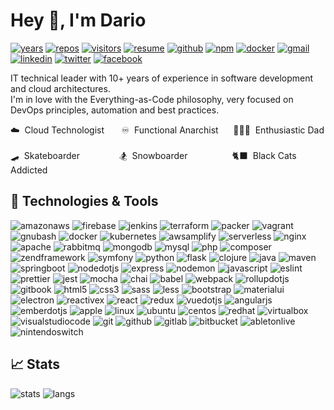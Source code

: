 # Hey 👋, I'm Dario

[![years](https://badges.pufler.dev/years/civa86)](https://github.com/civa86)
[![repos](https://badges.pufler.dev/repos/civa86)](https://github.com/civa86?tab=repositories)
[![visitors](https://visitor-badge.glitch.me/badge?page_id=civa86.civa86)](https://github.com/civa86/civa86)
[![resume](https://img.shields.io/badge/civa86-github.io-green)](https://civa86.github.io)
[![github](https://img.shields.io/badge/-GitHub-%23181717?logo=github&logoColor=FFFFFF)](https://github.com/civa86)
[![npm](https://img.shields.io/badge/-NPM-%23CB3837?logo=npm)](https://www.npmjs.com/~civa86)
[![docker](https://img.shields.io/badge/-Docker%20Hub-%232496ED?logo=docker&logoColor=FFFFFF)](https://hub.docker.com/u/civa86)
[![gmail](https://img.shields.io/badge/-GMail-%23EA4335?logo=gmail&logoColor=FFFFFF)](mailto:dario.civallero@gmail.com)
[![linkedin](https://img.shields.io/badge/-Linkedin-%230A66C2?logo=linkedin&logoColor=FFFFFF)](https://www.linkedin.com/in/dario-civallero-882128aa/)
[![twitter](https://img.shields.io/badge/-Twitter-%231DA1F2?logo=twitter&logoColor=FFFFFF)](https://twitter.com/civa_86)
[![facebook](https://img.shields.io/badge/-Facebook-%231877F2?logo=facebook&logoColor=FFFFFF)](https://www.facebook.com/civa86)

IT technical leader with 10+ years of experience in software development and cloud architectures.<br/>
I'm in love with the Everything-as-Code philosophy, very focused on DevOps principles, automation and best practices.

☁️ &nbsp;Cloud Technologist&nbsp;
&nbsp;&nbsp;&nbsp;&nbsp;
♾️ &nbsp;Functional Anarchist
&nbsp;&nbsp;&nbsp;&nbsp;
👨‍👩‍👦 &nbsp;Enthusiastic Dad
<br/>
<br/>
🛹 &nbsp;Skateboarder
&nbsp;&nbsp;&nbsp;&nbsp;&nbsp;&nbsp;&nbsp;&nbsp;&nbsp;&nbsp;&nbsp;&nbsp;&nbsp;&nbsp;
🏂 &nbsp;Snowboarder
&nbsp;&nbsp;&nbsp;&nbsp;&nbsp;&nbsp;&nbsp;&nbsp;&nbsp;&nbsp;&nbsp;&nbsp;&nbsp;&nbsp;&nbsp;&nbsp;
🐈‍⬛ &nbsp;Black Cats Addicted

## 💾 Technologies & Tools

![amazonaws](https://img.shields.io/badge/-Amazon%20AWS-%23232F3E?logo=amazonaws&logoColor=FFFFFF&style=for-the-badge)
![firebase](https://img.shields.io/badge/-Firebase-%23FFCA28?logo=firebase&logoColor=000000&style=for-the-badge)
![jenkins](https://img.shields.io/badge/-Jenkins-%23D24939?logo=jenkins&logoColor=FFFFFF&style=for-the-badge)
![terraform](https://img.shields.io/badge/-Terraform-%237B42BC?logo=terraform&logoColor=FFFFFF&style=for-the-badge)
![packer](https://img.shields.io/badge/-Packer-%2302A8EF?logo=packer&logoColor=FFFFFF&style=for-the-badge)
![vagrant](https://img.shields.io/badge/-Vagrant-%231868F2?logo=vagrant&logoColor=FFFFFF&style=for-the-badge)
![gnubash](https://img.shields.io/badge/-Bash-%234EAA25?logo=gnubash&logoColor=FFFFFF&style=for-the-badge)
![docker](https://img.shields.io/badge/-Docker-%232496ED?logo=docker&logoColor=FFFFFF&style=for-the-badge)
![kubernetes](https://img.shields.io/badge/-Kubernetes-%23326CE5?logo=kubernetes&logoColor=FFFFFF&style=for-the-badge)
![awsamplify](https://img.shields.io/badge/-AWS%20Amplify-%23FF9900?logo=awsamplify&logoColor=FFFFFF&style=for-the-badge)
![serverless](https://img.shields.io/badge/-Serverless-%23FD5750?logo=serverless&logoColor=FFFFFF&style=for-the-badge)
![nginx](https://img.shields.io/badge/-Nginx-%23009639?logo=nginx&logoColor=FFFFFF&style=for-the-badge)
![apache](https://img.shields.io/badge/-Apache-%23D22128?logo=apache&logoColor=FFFFFF&style=for-the-badge)
![rabbitmq](https://img.shields.io/badge/-RabbitMQ-%23FF6600?logo=rabbitmq&logoColor=FFFFFF&style=for-the-badge)
![mongodb](https://img.shields.io/badge/-MongoDB-%2347A248?logo=mongodb&logoColor=FFFFFF&style=for-the-badge)
![mysql](https://img.shields.io/badge/-MySQL-%234479A1?logo=mysql&logoColor=FFFFFF&style=for-the-badge)
![php](https://img.shields.io/badge/-PHP-%23777BB4?logo=php&logoColor=FFFFFF&style=for-the-badge)
![composer](https://img.shields.io/badge/-Composer-%23885630?logo=composer&logoColor=FFFFFF&style=for-the-badge)
![zendframework](https://img.shields.io/badge/-Zend%20Framework-%2368B604?logo=zendframework&logoColor=FFFFFF&style=for-the-badge)
![symfony](https://img.shields.io/badge/-Symfony-%23000000?logo=symfony&logoColor=FFFFFF&style=for-the-badge)
![python](https://img.shields.io/badge/-Python-%233776AB?logo=python&logoColor=FFFFFF&style=for-the-badge)
![flask](https://img.shields.io/badge/-Flask-%23000000?logo=flask&logoColor=FFFFFF&style=for-the-badge)
![clojure](https://img.shields.io/badge/-Clojure-%235881D8?logo=clojure&logoColor=FFFFFF&style=for-the-badge)
![java](https://img.shields.io/badge/-Java-%23007396?logo=java&logoColor=FFFFFF&style=for-the-badge)
![maven](https://img.shields.io/badge/-Maven-%23C71A36?logo=apachemaven&logoColor=FFFFFF&style=for-the-badge)
![springboot](https://img.shields.io/badge/-Spring%20Boot-%236DB33F?logo=springboot&logoColor=FFFFFF&style=for-the-badge)
![nodedotjs](https://img.shields.io/badge/-Node.JS-%23339933?logo=nodedotjs&logoColor=FFFFFF&style=for-the-badge)
![express](https://img.shields.io/badge/-Express-%23000000?logo=express&logoColor=FFFFFF&style=for-the-badge)
![nodemon](https://img.shields.io/badge/-Nodemon-%2376D04B?logo=nodemon&logoColor=FFFFFF&style=for-the-badge)
![javascript](https://img.shields.io/badge/-Javascript-%23F3DF50?logo=javascript&logoColor=000000&style=for-the-badge)
![eslint](https://img.shields.io/badge/-ESLint-%234B32C3?logo=eslint&logoColor=FFFFFF&style=for-the-badge)
![prettier](https://img.shields.io/badge/-Prettier-%23F7B93E?logo=prettier&logoColor=000000&style=for-the-badge)
![jest](https://img.shields.io/badge/-Jest-%23C21325?logo=jest&logoColor=FFFFFF&style=for-the-badge)
![mocha](https://img.shields.io/badge/-Mocha-%238D6748?logo=mocha&logoColor=FFFFFF&style=for-the-badge)
![chai](https://img.shields.io/badge/-Chai-%23A30701?logo=chai&logoColor=FFFFFF&style=for-the-badge)
![babel](https://img.shields.io/badge/-Babel-%23F9DC3E?logo=babel&logoColor=000000&style=for-the-badge)
![webpack](https://img.shields.io/badge/-Webpack-%238DD6F9?logo=webpack&logoColor=000000&style=for-the-badge)
![rollupdotjs](https://img.shields.io/badge/-Rollup.js-%23EC4A3F?logo=rollupdotjs&logoColor=FFFFFF&style=for-the-badge)
![gitbook](https://img.shields.io/badge/-GitBook-%233884FF?logo=gitbook&logoColor=FFFFFF&style=for-the-badge)
![html5](https://img.shields.io/badge/-HTML5-%23E34F26?logo=html5&logoColor=FFFFFF&style=for-the-badge)
![css3](https://img.shields.io/badge/-CSS3-%231572B6?logo=css3&logoColor=FFFFFF&style=for-the-badge)
![sass](https://img.shields.io/badge/-Sass-%23CC6699?logo=sass&logoColor=FFFFFF&style=for-the-badge)
![less](https://img.shields.io/badge/-Less-%231D365D?logo=less&logoColor=FFFFFF&style=for-the-badge)
![bootstrap](https://img.shields.io/badge/-Bootstrap-%237952B3?logo=bootstrap&logoColor=FFFFFF&style=for-the-badge)
![materialui](https://img.shields.io/badge/-Material%20UI-%230081CB?logo=materialui&logoColor=FFFFFF&style=for-the-badge)
![electron](https://img.shields.io/badge/-Electron-%2347848F?logo=electron&logoColor=FFFFFF&style=for-the-badge)
![reactivex](https://img.shields.io/badge/-RxJS-%23B7178C?logo=reactivex&logoColor=FFFFFF&style=for-the-badge)
![react](https://img.shields.io/badge/-React-%2361DAFB?logo=react&logoColor=000000&style=for-the-badge)
![redux](https://img.shields.io/badge/-Redux-%23764ABC?logo=redux&logoColor=FFFFFF&style=for-the-badge)
![vuedotjs](https://img.shields.io/badge/-Vue.js-%234FC08D?logo=vuedotjs&logoColor=FFFFFF&style=for-the-badge)
![angularjs](https://img.shields.io/badge/-AngularJS-%23E23237?logo=angularjs&logoColor=FFFFFF&style=for-the-badge)
![emberdotjs](https://img.shields.io/badge/-Ember.js-%23E04E39?logo=emberdotjs&logoColor=FFFFFF&style=for-the-badge)
![apple](https://img.shields.io/badge/-Mac%20OSX-%23000000?logo=apple&logoColor=FFFFFF&style=for-the-badge)
![linux](https://img.shields.io/badge/-Linux-%23FCC624?logo=linux&logoColor=000000&style=for-the-badge)
![ubuntu](https://img.shields.io/badge/-Ubuntu-%23E95420?logo=ubuntu&logoColor=FFFFFF&style=for-the-badge)
![centos](https://img.shields.io/badge/-CentOS-%23262577?logo=centos&logoColor=FFFFFF&style=for-the-badge)
![redhat](https://img.shields.io/badge/-Red%20Hat-%23EE0000?logo=redhat&logoColor=FFFFFF&style=for-the-badge)
![virtualbox](https://img.shields.io/badge/-Virtualbox-%23183A61?logo=virtualbox&logoColor=FFFFFF&style=for-the-badge)
![visualstudiocode](https://img.shields.io/badge/-VSCode-%23007ACC?logo=visualstudiocode&logoColor=FFFFFF&style=for-the-badge)
![git](https://img.shields.io/badge/-Git-%23F05032?logo=git&logoColor=FFFFFF&style=for-the-badge)
![github](https://img.shields.io/badge/-GitHub-%23181717?logo=github&logoColor=FFFFFF&style=for-the-badge)
![gitlab](https://img.shields.io/badge/-GitLab-%23FCA121?logo=gitlab&logoColor=FFFFFF&style=for-the-badge)
![bitbucket](https://img.shields.io/badge/-BitBucket-%230052CC?logo=bitbucket&logoColor=FFFFFF&style=for-the-badge)
![abletonlive](https://img.shields.io/badge/-Live-%23000000?logo=abletonlive&logoColor=FFFFFF&style=for-the-badge)
![nintendoswitch](https://img.shields.io/badge/-Switch-%23E60012?logo=nintendoswitch&logoColor=FFFFFF&style=for-the-badge)

## 📈 Stats

![stats](https://github-readme-stats.vercel.app/api?username=civa86&theme=nord&show_icons=true&include_all_commits=true&count_private=true&disable_animations=true&hide_title=true&hide_border=true&line_height=24)
![langs](https://github-readme-stats.vercel.app/api/top-langs/?username=civa86&layout=compact&theme=nord&hide_title=true&hide_border=true&langs_count=8)
